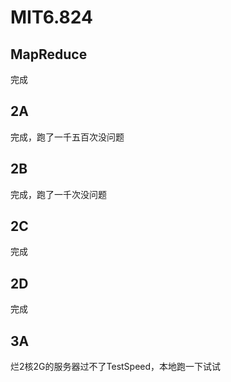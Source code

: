 # MIT6.824
## MapReduce
完成
## 2A
完成，跑了一千五百次没问题
## 2B
完成，跑了一千次没问题
## 2C
完成
## 2D
完成
## 3A
烂2核2G的服务器过不了TestSpeed，本地跑一下试试